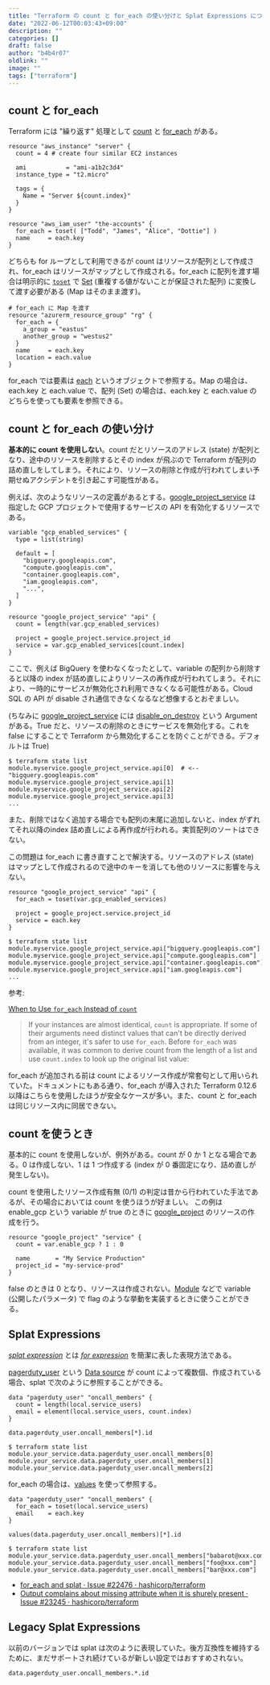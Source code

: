 ```yaml
---
title: "Terraform の count と for_each の使い分けと Splat Expressions について"
date: "2022-06-12T00:03:43+09:00"
description: ""
categories: []
draft: false
author: "b4b4r07"
oldlink: ""
image: ""
tags: ["terraform"]
---
```


## count と for_each

Terraform には "繰り返す" 処理として [count](https://www.terraform.io/language/meta-arguments/count) と [for_each](https://www.terraform.io/language/meta-arguments/for_each) がある。

```hcl
resource "aws_instance" "server" {
  count = 4 # create four similar EC2 instances

  ami           = "ami-a1b2c3d4"
  instance_type = "t2.micro"

  tags = {
    Name = "Server ${count.index}"
  }
}
```

```hcl
resource "aws_iam_user" "the-accounts" {
  for_each = toset( ["Todd", "James", "Alice", "Dottie"] )
  name     = each.key
}
```

どちらも for ループとして利用できるが count はリソースが配列として作成され、for_each はリソースがマップとして作成される。for_each に配列を渡す場合は明示的に [`toset`](https://www.terraform.io/language/functions/toset) で [Set](https://www.terraform.io/language/expressions/type-constraints#collection-types) (重複する値がないことが保証された配列) に変換して渡す必要がある (Map はそのまま渡す)。

```hcl
# for_each に Map を渡す
resource "azurerm_resource_group" "rg" {
  for_each = {
    a_group = "eastus"
    another_group = "westus2"
  }
  name     = each.key
  location = each.value
}
```

for_each では要素は [each](https://www.terraform.io/language/meta-arguments/for_each#the-each-object) というオブジェクトで参照する。Map の場合は、each.key と each.value で、配列 (Set) の場合は、each.key と each.value のどちらを使っても要素を参照できる。

## count と for_each の使い分け

**基本的に count を使用しない**。count だとリソースのアドレス (state) が配列となり、途中のリソースを削除するとその index が飛ぶので Terraform が配列の詰め直しをしてしまう。それにより、リソースの削除と作成が行われてしまい予期せぬアクシデントを引き起こす可能性がある。

例えば、次のようなリソースの定義があるとする。[google_project_service](https://registry.terraform.io/providers/hashicorp/google/latest/docs/resources/google_project_service) は指定した GCP プロジェクトで使用するサービスの API を有効化するリソースである。


```hcl
variable "gcp_enabled_services" {
  type = list(string)

  default = [
    "bigquery.googleapis.com",
    "compute.googleapis.com",
    "container.googleapis.com",
    "iam.googleapis.com",
    "...",
  ]
}

resource "google_project_service" "api" {
  count = length(var.gcp_enabled_services)

  project = google_project.service.project_id
  service = var.gcp_enabled_services[count.index]
}
```

ここで、例えば BigQuery を使わなくなったとして、variable の配列から削除すると以降の index が詰め直しによりリソースの再作成が行われてしまう。それにより、一時的にサービスが無効化され利用できなくなる可能性がある。Cloud SQL の API が disable され通信できなくなるなど想像するとおぞましい。

(ちなみに [google_project_service](https://registry.terraform.io/providers/hashicorp/google/latest/docs/resources/google_project_service) には [disable_on_destroy](https://registry.terraform.io/providers/hashicorp/google/latest/docs/resources/google_project_service#disable_on_destroy) という Argument がある。True だと、リソースの削除のときにサービスを無効化する。これを false にすることで Terraform から無効化することを防ぐことができる。デフォルトは True)

```console
$ terraform state list
module.myservice.google_project_service.api[0]  # <-- "bigquery.googleapis.com"
module.myservice.google_project_service.api[1]
module.myservice.google_project_service.api[2]
module.myservice.google_project_service.api[3]
...
```

また、削除ではなく追加する場合でも配列の末尾に追加しないと、index がずれてそれ以降のindex 詰め直しによる再作成が行われる。実質配列のソートはできない。

この問題は for_each に書き直すことで解決する。リソースのアドレス (state) はマップとして作成されるので途中のキーを消しても他のリソースに影響を与えない。

```hcl
resource "google_project_service" "api" {
  for_each = toset(var.gcp_enabled_services)

  project = google_project.service.project_id
  service = each.key
}
```

```console
$ terraform state list
module.myservice.google_project_service.api["bigquery.googleapis.com"]
module.myservice.google_project_service.api["compute.googleapis.com"]
module.myservice.google_project_service.api["container.googleapis.com"]
module.myservice.google_project_service.api["iam.googleapis.com"]
...
```

参考:

[When to Use `for_each` Instead of `count`](https://www.terraform.io/language/meta-arguments/count#when-to-use-for_each-instead-of-count)

> If your instances are almost identical, `count` is appropriate. If some of their arguments need distinct values that can't be directly derived from an integer, it's safer to use `for_each`.
> Before `for_each` was available, it was common to derive count from the length of a list and use `count.index` to look up the original list value:

for_each が追加される前は count によるリソース作成が常套句として用いられていた。ドキュメントにもある通り、for_each が導入された Terraform 0.12.6 以降はこちらを使用したほうが安全なケースが多い。また、count と for_each は同じリソース内に同居できない。


## count を使うとき

基本的に count を使用しないが、例外がある。count が 0 か 1 となる場合である。0 は作成しない、1 は 1 つ作成する (index が 0 番固定になり、詰め直しが発生しない)。

count を使用したリソース作成有無 (0/1) の判定は昔から行われていた手法であるが、その場合においては count を使うほうが好ましい。
この例は enable_gcp という variable が true のときに [google_project](https://registry.terraform.io/providers/hashicorp/google/latest/docs/resources/google_project) のリソースの作成を行う。

```hcl
resource "google_project" "service" {
  count = var.enable_gcp ? 1 : 0

  name       = "My Service Production"
  project_id = "my-service-prod"
}
```

false のときは 0 となり、リソースは作成されない。[Module](https://www.terraform.io/language/modules/syntax) などで variable (公開したパラメータ) で flag のような挙動を実装するときに使うことができる。

## Splat Expressions

[_splat expression_](https://www.terraform.io/language/expressions/splat) とは [_for expression_](https://www.terraform.io/language/expressions/for) を簡潔に表した表現方法である。

[pagerduty_user](https://registry.terraform.io/providers/PagerDuty/pagerduty/latest/docs/data-sources/user) という [Data source](https://www.terraform.io/language/data-sources) が count によって複数個、作成されている場合、splat で次のように参照することができる。

```hcl
data "pagerduty_user" "oncall_members" {
  count = length(local.service_users)
  email = element(local.service_users, count.index)
}
```

```hcl
data.pagerduty_user.oncall_members[*].id
```

```console
$ terraform state list
module.your_service.data.pagerduty_user.oncall_members[0]
module.your_service.data.pagerduty_user.oncall_members[1]
module.your_service.data.pagerduty_user.oncall_members[2]
```

for_each の場合は、[values](https://www.terraform.io/language/functions/values) を使って参照する。

```hcl
data "pagerduty_user" "oncall_members" {
  for_each = toset(local.service_users)
  email    = each.key
}
```

```hcl
values(data.pagerduty_user.oncall_members)[*].id
```

```console
$ terraform state list
module.your_service.data.pagerduty_user.oncall_members["babarot@xxx.com"]
module.your_service.data.pagerduty_user.oncall_members["foo@xxx.com"]
module.your_service.data.pagerduty_user.oncall_members["bar@xxx.com"]
```

- [for_each and splat · Issue #22476 · hashicorp/terraform](https://github.com/hashicorp/terraform/issues/22476)
- [Output complains about missing attribute when it is shurely present · Issue #23245 · hashicorp/terraform](https://github.com/hashicorp/terraform/issues/23245)

## Legacy Splat Expressions

以前のバージョンでは splat は次のように表現していた。後方互換性を維持するために、まだサポートされ続けているが新しい設定ではおすすめされない。

```hcl
data.pagerduty_user.oncall_members.*.id
```
